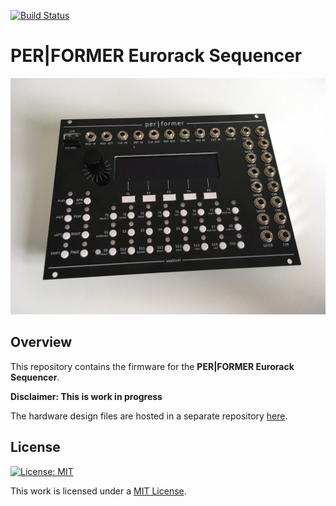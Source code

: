 [![Build Status](https://travis-ci.org/westlicht/performer.svg?branch=master)](https://travis-ci.org/westlicht/performer)

# PER|FORMER Eurorack Sequencer

<a href="doc/sequencer.jpg"><img src="doc/sequencer.jpg"/></a>

## Overview

This repository contains the firmware for the **PER|FORMER Eurorack Sequencer**.

**Disclaimer: This is work in progress**

The hardware design files are hosted in a separate repository [here](https://github.com/westlicht/performer-hardware).

## License

[![License: MIT](https://img.shields.io/badge/License-MIT-yellow.svg)](https://opensource.org/licenses/MIT)

This work is licensed under a [MIT License](https://opensource.org/licenses/MIT).
